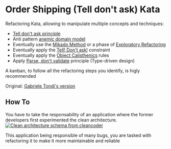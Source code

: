 # Order Shipping (Tell don't ask) Kata
Refactoring Kata, allowing to manipulate multiple concepts and techniques:
 * [Tell don't ask principle](https://martinfowler.com/bliki/TellDontAsk.html)
 * Anti pattern [anemic domain model](https://martinfowler.com/bliki/AnemicDomainModel.html)
 * Eventually use the [Mikado Method](https://www.methodsandtools.com/archive/mikado.php) or a phase of [Exploratory Refactoring](https://understandlegacycode.com/blog/demine-codebase-with-exploratory-refactoring/)
 * Eventually apply the [Tell! Don't ask!](https://kata-log.rocks/tell-dont-ask) constraint
 * Eventually apply the [Object Calisthenics](https://williamdurand.fr/2013/06/03/object-calisthenics/) rules
 * Apply [Parse, don't validate](https://lexi-lambda.github.io/blog/2019/11/05/parse-don-t-validate/) principle (Type-driven design)

A kanban, to follow all the refactoring steps you identify, is higly recommended

Original: [Gabriele Tondi's version](https://github.com/racingDeveloper/tell-dont-ask-kata)

## How To

You have to take the responsability of an application where the former developers first experimented the clean architecture.
[![Clean architecture schema from cleancoder](https://blog.cleancoder.com/uncle-bob/images/2012-08-13-the-clean-architecture/CleanArchitecture.jpg)](https://blog.cleancoder.com/uncle-bob/2012/08/13/the-clean-architecture.html)

This application being responsible of many bugs, you are tasked with refactoring it to make it more maintainable and reliable
